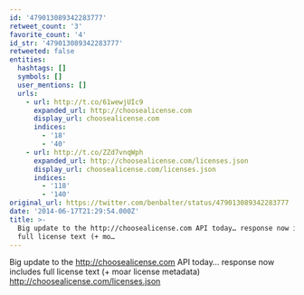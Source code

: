 ```yaml
---
id: '479013089342283777'
retweet_count: '3'
favorite_count: '4'
id_str: '479013089342283777'
retweeted: false
entities:
  hashtags: []
  symbols: []
  user_mentions: []
  urls:
    - url: http://t.co/61wewjUIc9
      expanded_url: http://choosealicense.com
      display_url: choosealicense.com
      indices:
        - '18'
        - '40'
    - url: http://t.co/ZZd7vnqWph
      expanded_url: http://choosealicense.com/licenses.json
      display_url: choosealicense.com/licenses.json
      indices:
        - '118'
        - '140'
original_url: https://twitter.com/benbalter/status/479013089342283777
date: '2014-06-17T21:29:54.000Z'
title: >-
  Big update to the http://choosealicense.com API today… response now includes
  full license text (+ mo…
---
```


Big update to the http://choosealicense.com API today… response now includes full license text (+ moar license metadata) http://choosealicense.com/licenses.json